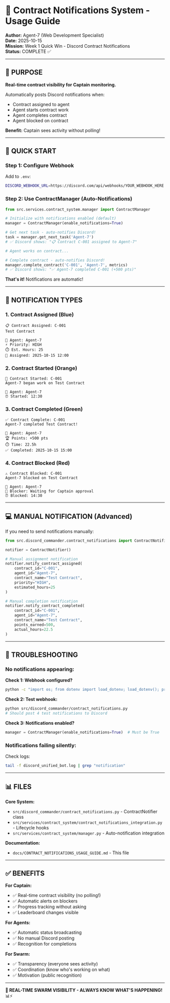 # 📢 Contract Notifications System - Usage Guide

**Author:** Agent-7 (Web Development Specialist)  
**Date:** 2025-10-15  
**Mission:** Week 1 Quick Win - Discord Contract Notifications  
**Status:** COMPLETE ✅

---

## 🎯 PURPOSE

**Real-time contract visibility for Captain monitoring.**

Automatically posts Discord notifications when:
- Contract assigned to agent
- Agent starts contract work
- Agent completes contract
- Agent blocked on contract

**Benefit:** Captain sees activity without polling!

---

## 🚀 QUICK START

### **Step 1: Configure Webhook**

Add to `.env`:
```bash
DISCORD_WEBHOOK_URL=https://discord.com/api/webhooks/YOUR_WEBHOOK_HERE
```

### **Step 2: Use ContractManager (Auto-Notifications)**

```python
from src.services.contract_system.manager import ContractManager

# Initialize with notifications enabled (default)
manager = ContractManager(enable_notifications=True)

# Get next task - auto-notifies Discord!
task = manager.get_next_task('Agent-7')
# ✅ Discord shows: "📋 Contract C-001 assigned to Agent-7"

# Agent works on contract...

# Complete contract - auto-notifies Discord!
manager.complete_contract('C-001', 'Agent-7', metrics)
# ✅ Discord shows: "✅ Agent-7 completed C-001 (+500 pts)"
```

**That's it!** Notifications are automatic!

---

## 🔔 NOTIFICATION TYPES

### **1. Contract Assigned** (Blue)
```
📋 Contract Assigned: C-001
Test Contract

👤 Agent: Agent-7
⚡ Priority: HIGH
⏱️ Est. Hours: 25
📅 Assigned: 2025-10-15 12:00
```

### **2. Contract Started** (Orange)
```
🚀 Contract Started: C-001
Agent-7 began work on Test Contract

👤 Agent: Agent-7
⏰ Started: 12:30
```

### **3. Contract Completed** (Green)
```
✅ Contract Complete: C-001
Agent-7 completed Test Contract!

👤 Agent: Agent-7
🏆 Points: +500 pts
⏱️ Time: 22.5h
✅ Completed: 2025-10-15 15:00
```

### **4. Contract Blocked** (Red)
```
⚠️ Contract Blocked: C-001
Agent-7 blocked on Test Contract

👤 Agent: Agent-7
🚧 Blocker: Waiting for Captain approval
⏰ Blocked: 14:30
```

---

## 💻 MANUAL NOTIFICATION (Advanced)

If you need to send notifications manually:

```python
from src.discord_commander.contract_notifications import ContractNotifier

notifier = ContractNotifier()

# Manual assignment notification
notifier.notify_contract_assigned(
    contract_id="C-001",
    agent_id="Agent-7",
    contract_name="Test Contract",
    priority="HIGH",
    estimated_hours=25
)

# Manual completion notification
notifier.notify_contract_completed(
    contract_id="C-001",
    agent_id="Agent-7",
    contract_name="Test Contract",
    points_earned=500,
    actual_hours=22.5
)
```

---

## 🔧 TROUBLESHOOTING

### **No notifications appearing:**

**Check 1: Webhook configured?**
```bash
python -c "import os; from dotenv import load_dotenv; load_dotenv(); print(os.getenv('DISCORD_WEBHOOK_URL'))"
```

**Check 2: Test webhook:**
```bash
python src/discord_commander/contract_notifications.py
# Should post 4 test notifications to Discord
```

**Check 3: Notifications enabled?**
```python
manager = ContractManager(enable_notifications=True)  # Must be True
```

### **Notifications failing silently:**

Check logs:
```bash
tail -f discord_unified_bot.log | grep "notification"
```

---

## 📊 FILES

**Core System:**
- `src/discord_commander/contract_notifications.py` - ContractNotifier class
- `src/services/contract_system/contract_notifications_integration.py` - Lifecycle hooks
- `src/services/contract_system/manager.py` - Auto-notification integration

**Documentation:**
- `docs/CONTRACT_NOTIFICATIONS_USAGE_GUIDE.md` - This file

---

## ✅ BENEFITS

**For Captain:**
- ✅ Real-time contract visibility (no polling!)
- ✅ Automatic alerts on blockers
- ✅ Progress tracking without asking
- ✅ Leaderboard changes visible

**For Agents:**
- ✅ Automatic status broadcasting
- ✅ No manual Discord posting
- ✅ Recognition for completions

**For Swarm:**
- ✅ Transparency (everyone sees activity)
- ✅ Coordination (know who's working on what)
- ✅ Motivation (public recognition)

---

**🐝 REAL-TIME SWARM VISIBILITY - ALWAYS KNOW WHAT'S HAPPENING!** 📊⚡

